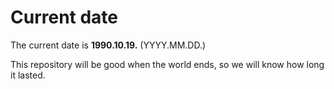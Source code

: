 # Current date

The current date is **1990.10.19.** (YYYY.MM.DD.)

This repository will be good when the world ends, so we will know how long it lasted.